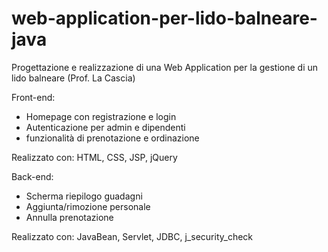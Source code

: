 # web-application-per-lido-balneare-java

Progettazione e realizzazione di una Web Application per la gestione di un lido balneare (Prof. La Cascia)

Front-end: 
 - Homepage con registrazione e login
 - Autenticazione per admin e dipendenti
 - funzionalità di prenotazione e ordinazione
 
Realizzato con: HTML, CSS, JSP, jQuery

Back-end:
 - Scherma riepilogo guadagni
 - Aggiunta/rimozione personale
 - Annulla prenotazione

Realizzato con: JavaBean, Servlet, JDBC, j_security_check
